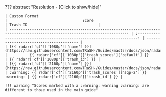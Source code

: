 ??? abstract "Resolution - [Click to show/hide]"

    | Custom Format                                                                                                                |                                  Score                                   | Trash ID                                |
    | ---------------------------------------------------------------------------------------------------------------------------- | :----------------------------------------------------------------------: | --------------------------------------- |
    | [{{ radarr['cf']['1080p']['name'] }}](https://raw.githubusercontent.com/TRaSH-/Guides/master/docs/json/radarr/cf/1080p.json) |          {{ radarr['cf']['1080p']['trash_scores']['default'] }}          | {{ radarr['cf']['1080p']['trash_id'] }} |
    | [{{ radarr['cf']['2160p']['name'] }}](https://raw.githubusercontent.com/TRaSH-/Guides/master/docs/json/radarr/cf/2160p.json) | :warning: {{ radarr['cf']['2160p']['trash_scores']['sqp-2'] }} :warning: | {{ radarr['cf']['2160p']['trash_id'] }} |

    !!! warning "Scores marked with a :warning: warning :warning: are different to those used in the main guide"
